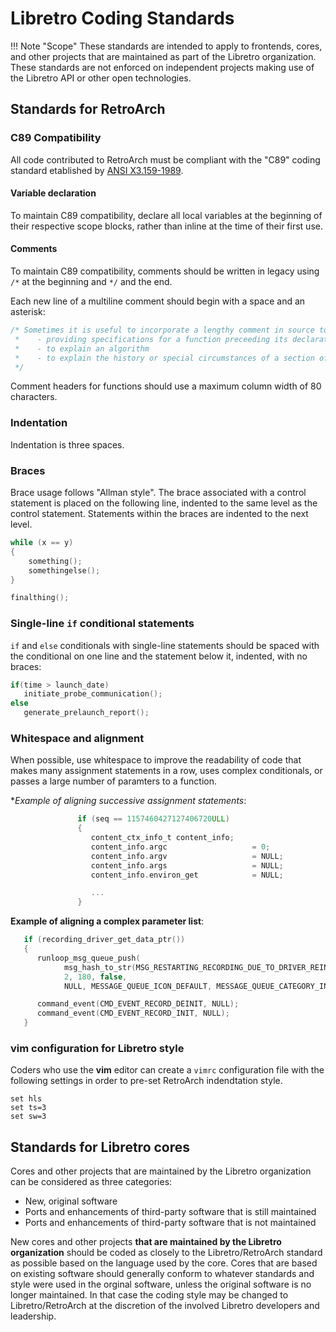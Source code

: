 # Libretro Coding Standards

!!! Note "Scope"
    These standards are intended to apply to frontends, cores, and other projects that are maintained as part of the Libretro organization. These standards are not enforced on independent projects making use of the Libretro API or other open technologies.

## Standards for RetroArch

### C89 Compatibility

All code contributed to RetroArch must be compliant with the "C89" coding standard etablished by [ANSI X3.159-1989](https://web.archive.org/web/20110306044509/http://flash-gordon.me.uk/ansi.c.txt).

####  Variable declaration
To maintain C89 compatibility, declare all local variables at the beginning of their respective scope blocks, rather than inline at the time of their first use.

#### Comments
To maintain C89 compatibility, comments should be written in legacy using `/*` at the beginning and `*/` and the end.

Each new line of a multiline comment should begin with a space and an asterisk:

```c
/* Sometimes it is useful to incorporate a lengthy comment in source to name a few examples:
 *    - providing specifications for a function preceeding its declaration
 *    - to explain an algorithm
 *    - to explain the history or special circumstances of a section of code
 */
```
Comment headers for functions should use a maximum column width of 80 characters. 

### Indentation

Indentation is three spaces.

### Braces

Brace usage follows "Allman style". The brace associated with a control statement is placed on the following line, indented to the same level as the control statement. Statements within the braces are indented to the next level.

```c
while (x == y)
{
    something();
    somethingelse();
}

finalthing();
```

### Single-line `if` conditional statements

`if` and `else` conditionals with single-line statements should be spaced with the conditional on one line and the statement below it, indented, with no braces:

```c
if(time > launch_date)
   initiate_probe_communication();
else
   generate_prelaunch_report();
```

### Whitespace and alignment

When possible, use whitespace to improve the readability of code that makes many assignment statements in a row, uses complex conditionals, or passes a large number of paramters to a function.

**Example of aligning successive assignment statements*:

```c
               if (seq == 1157460427127406720ULL)
               {
                  content_ctx_info_t content_info;
                  content_info.argc                   = 0;
                  content_info.argv                   = NULL;
                  content_info.args                   = NULL;
                  content_info.environ_get            = NULL;

                  ...
               }
```

**Example of aligning a complex parameter list**:

```c
   if (recording_driver_get_data_ptr())
   {
      runloop_msg_queue_push(
            msg_hash_to_str(MSG_RESTARTING_RECORDING_DUE_TO_DRIVER_REINIT),
            2, 180, false,
            NULL, MESSAGE_QUEUE_ICON_DEFAULT, MESSAGE_QUEUE_CATEGORY_INFO);

      command_event(CMD_EVENT_RECORD_DEINIT, NULL);
      command_event(CMD_EVENT_RECORD_INIT, NULL);
   }
```

### vim configuration for Libretro style

Coders who use the **vim** editor can create a `vimrc` configuration file with the following settings in order to pre-set RetroArch indendtation style.

```
set hls
set ts=3
set sw=3
```

## Standards for Libretro cores

Cores and other projects that are maintained by the Libretro organization can be considered as three categories:

  * New, original software
  * Ports and enhancements of third-party software that is still maintained
  * Ports and enhancements of third-party software that is not maintained
  
New cores and other projects **that are maintained by the Libretro organization** should be coded as closely to the Libretro/RetroArch standard as possible based on the language used by the core. Cores that are based on existing software should generally conform to whatever standards and style were used in the orginal software, unless the original software is no longer maintained. In that case the coding style may be changed to Libretro/RetroArch at the discretion of the involved Libretro developers and leadership.
